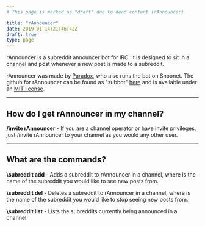 ```yaml
---
# This page is marked as "draft" due to dead content (rAnnouncer)

title: "rAnnouncer"
date: 2019-01-14T21:46:42Z
draft: true
type: page
---
```


rAnnouncer is a subreddit announcer bot for IRC. It is designed to sit in a channel and post whenever a new post is made to a subreddit.

rAnnouncer was made by [Paradox](http://www.paradox.io/), who also runs the bot on Snoonet.  The github for rAnnouncer can be found as "subbot" [here](https://github.com/paradox460/subbot) and is available under an [MIT license](http://opensource.org/licenses/MIT).

---
## How do I get rAnnouncer in my channel?

**/invite rAnnouncer** - If you are a channel operator or have invite privileges, just /invite rAnnouncer to your channel as you would any other user.


---

## What are the commands?

**\subreddit add <subredditname>** - Adds a subreddit to rAnnouncer in a channel, where **<subredditname>** is the name of the subreddit you would like to see new posts from.

**\subreddit del <subredditname>**- Deletes a subreddit to rAnnouncer in a channel, where **<subredditname>** is the name of the subreddit you would like to stop seeing new posts from.

**\subreddit list** - Lists the subreddits currently being announced in a channel.

